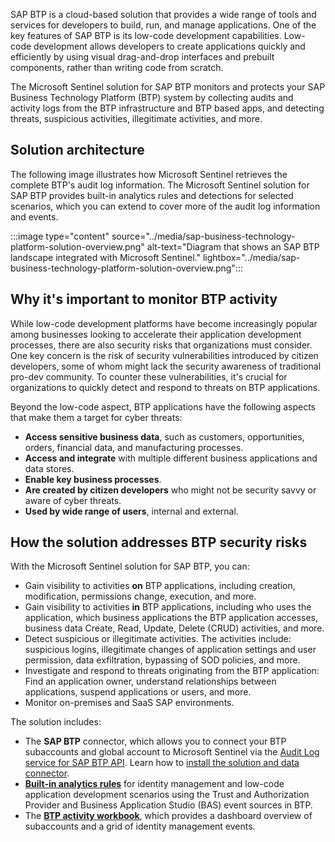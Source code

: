 SAP BTP is a cloud-based solution that provides a wide range of tools and services for developers to build, run, and manage applications. One of the key features of SAP BTP is its low-code development capabilities. Low-code development allows developers to create applications quickly and efficiently by using visual drag-and-drop interfaces and prebuilt components, rather than writing code from scratch.

The Microsoft Sentinel solution for SAP BTP monitors and protects your SAP Business Technology Platform (BTP) system by collecting audits and activity logs from the BTP infrastructure and BTP based apps, and detecting threats, suspicious activities, illegitimate activities, and more.

## Solution architecture

The following image illustrates how Microsoft Sentinel retrieves the complete BTP's audit log information. The Microsoft Sentinel solution for SAP BTP provides built-in analytics rules and detections for selected scenarios, which you can extend to cover more of the audit log information and events.

:::image type="content" source="../media/sap-business-technology-platform-solution-overview.png" alt-text="Diagram that shows an SAP BTP landscape integrated with Microsoft Sentinel." lightbox="../media/sap-business-technology-platform-solution-overview.png":::


## Why it's important to monitor BTP activity

While low-code development platforms have become increasingly popular among businesses looking to accelerate their application development processes, there are also security risks that organizations must consider. One key concern is the risk of security vulnerabilities introduced by citizen developers, some of whom might lack the security awareness of traditional pro-dev community. To counter these vulnerabilities, it's crucial for organizations to quickly detect and respond to threats on BTP applications.

Beyond the low-code aspect, BTP applications have the following aspects that make them a target for cyber threats:

- **Access sensitive business data**, such as customers, opportunities, orders, financial data, and manufacturing processes.
- **Access and integrate** with multiple different business applications and data stores​.
- **Enable key business processes**​.
- **Are created by citizen developers** who might not be security savvy or aware of cyber threats.
- **Used by wide range of users**, internal and external​.


## How the solution addresses BTP security risks

With the Microsoft Sentinel solution for SAP BTP, you can:

- Gain visibility to activities **on** BTP applications, including creation, modification, permissions change, execution, and more.
- Gain visibility to activities **in** BTP applications, including who uses the application, which business applications the BTP application accesses, business data Create, Read, Update, Delete (CRUD) activities, and more.
- Detect suspicious or illegitimate activities. The activities include: suspicious logins, illegitimate changes of application settings and user permission, data exfiltration, bypassing of SOD policies, and more.
- Investigate and respond to threats originating from the BTP application: Find an application owner, understand relationships between applications, suspend applications or users, and more.
- Monitor on-premises and SaaS​ SAP environments​.

The solution includes:

- The **SAP BTP** connector, which allows you to connect your BTP subaccounts and global account to Microsoft Sentinel via the [Audit Log service for SAP BTP API](https://help.sap.com/docs/btp/sap-business-technology-platform/security-events-logged-by-cf-services). Learn how to [install the solution and data connector](/azure/sentinel/sap/deploy-sap-btp-solution).
- **[Built-in analytics rules](/azure/sentinel/sap/sap-btp-security-content#built-in-analytics-rules)** for identity management and low-code application development scenarios using the Trust and Authorization Provider and Business Application Studio (BAS) event sources in BTP.
- The **[BTP activity workbook](/azure/sentinel/sap/sap-btp-security-content#sap-btp-workbook)**, which provides a dashboard overview of subaccounts and a grid of identity management events.
